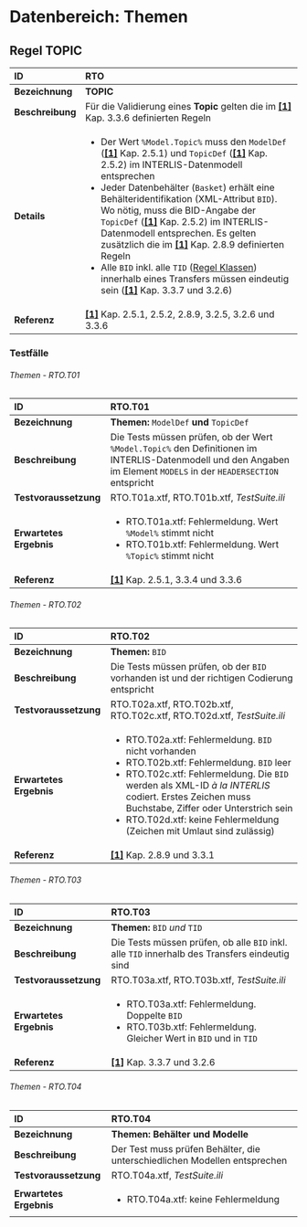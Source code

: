 # Datenbereich: Themen

## Regel TOPIC
|ID|RTO
|:--|:--
|**Bezeichnung**|**TOPIC**
|**Beschreibung**|Für die Validierung eines **Topic** gelten die im **[[1]](bib.md#1-kogis-interlis-2--referenzhandbuch-13042006)** Kap. 3.3.6 definierten Regeln
|**Details**|<ul><li>Der Wert ```%Model.Topic%``` muss den ```ModelDef``` (**[[1]](bib.md#1-kogis-interlis-2--referenzhandbuch-13042006)** Kap. 2.5.1) und ```TopicDef``` (**[[1]](bib.md#1-kogis-interlis-2--referenzhandbuch-13042006)** Kap. 2.5.2) im INTERLIS-Datenmodell entsprechen</li><li>Jeder Datenbehälter (```Basket```) erhält eine Behälteridentifikation (XML-Attribut ```BID```). Wo nötig, muss die BID-Angabe der ```TopicDef``` (**[[1]](bib.md#1-kogis-interlis-2--referenzhandbuch-13042006)** Kap. 2.5.2) im INTERLIS-Datenmodell entsprechen. Es gelten zusätzlich die im **[[1]](bib.md#1-kogis-interlis-2--referenzhandbuch-13042006)** Kap. 2.8.9 definierten Regeln</li><li>Alle ```BID``` inkl. alle ```TID``` ([Regel Klassen](classes.md#regel-topic)) innerhalb eines Transfers müssen eindeutig sein (**[[1]](bib.md#1-kogis-interlis-2--referenzhandbuch-13042006)** Kap. 3.3.7 und 3.2.6)</li>
|**Referenz**|**[[1]](bib.md#1-kogis-interlis-2--referenzhandbuch-13042006)** Kap. 2.5.1, 2.5.2, 2.8.9, 3.2.5, 3.2.6 und 3.3.6</td>

### Testfälle
###### Themen - RTO.T01
|ID|RTO.T01
|:--|:--
|**Bezeichnung**|**Themen:** ```ModelDef``` **und** ```TopicDef```
|**Beschreibung**|Die Tests müssen prüfen, ob der Wert ```%Model.Topic%``` den Definitionen im INTERLIS-Datenmodell und den Angaben im Element ```MODELS``` in der ```HEADERSECTION``` entspricht
|**Testvoraussetzung**|RTO.T01a.xtf, RTO.T01b.xtf, *TestSuite.ili*
|**Erwartetes Ergebnis**|<ul><li>RTO.T01a.xtf: Fehlermeldung. Wert ```%Model%``` stimmt nicht</li><li>RTO.T01b.xtf: Fehlermeldung. Wert ```%Topic%``` stimmt nicht</li></ul>
|**Referenz**|**[[1]](bib.md#1-kogis-interlis-2--referenzhandbuch-13042006)** Kap. 2.5.1, 3.3.4 und 3.3.6</td>

###### Themen - RTO.T02
|ID|RTO.T02
|:--|:--
|**Bezeichnung**|**Themen:** ```BID```
|**Beschreibung**|Die Tests müssen prüfen, ob der ```BID``` vorhanden ist und der richtigen Codierung entspricht
|**Testvoraussetzung**|RTO.T02a.xtf, RTO.T02b.xtf, RTO.T02c.xtf, RTO.T02d.xtf, *TestSuite.ili*
|**Erwartetes Ergebnis**|<ul><li>RTO.T02a.xtf: Fehlermeldung. ```BID``` nicht vorhanden</li><li>RTO.T02b.xtf: Fehlermeldung. ```BID``` leer</li><li>RTO.T02c.xtf: Fehlermeldung. Die ```BID``` werden als XML-ID *à la INTERLIS* codiert. Erstes Zeichen muss Buchstabe, Ziffer oder Unterstrich sein</li><li>RTO.T02d.xtf: keine Fehlermeldung (Zeichen mit Umlaut sind zulässig)</li></ul>
|**Referenz**|**[[1]](bib.md#1-kogis-interlis-2--referenzhandbuch-13042006)** Kap. 2.8.9 und 3.3.1

###### Themen - RTO.T03
|ID|RTO.T03
|:--|:--
|**Bezeichnung**|**Themen:** ```BID``` *und* ```TID```
|**Beschreibung**|Die Tests müssen prüfen, ob alle ```BID``` inkl. alle ```TID``` innerhalb des Transfers eindeutig sind
|**Testvoraussetzung**|RTO.T03a.xtf, RTO.T03b.xtf, *TestSuite.ili*
|**Erwartetes Ergebnis**|<ul><li>RTO.T03a.xtf: Fehlermeldung. Doppelte ```BID```</li><li>RTO.T03b.xtf: Fehlermeldung. Gleicher Wert in ```BID``` und in ```TID```</li></ul>
|**Referenz**|**[[1]](bib.md#1-kogis-interlis-2--referenzhandbuch-13042006)** Kap. 3.3.7 und 3.2.6

###### Themen - RTO.T04
|ID|RTO.T04
|:--|:--
|**Bezeichnung**|**Themen: Behälter und Modelle**
|**Beschreibung**|Der Test muss prüfen Behälter, die unterschiedlichen Modellen entsprechen
|**Testvoraussetzung**|RTO.T04a.xtf, *TestSuite.ili*
|**Erwartetes Ergebnis**|<ul><li>RTO.T04a.xtf: keine Fehlermeldung</li></ul>
